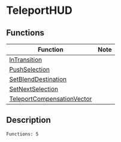 # TeleportHUD
## Functions
| Function | Note |
|----------|------|
|[InTransition](InTransition.md)| |
|[PushSelection](PushSelection.md)| |
|[SetBlendDestination](SetBlendDestination.md)| |
|[SetNextSelection](SetNextSelection.md)| |
|[TeleportCompensationVector](TeleportCompensationVector.md)| |
## Description
```
Functions: 5
```